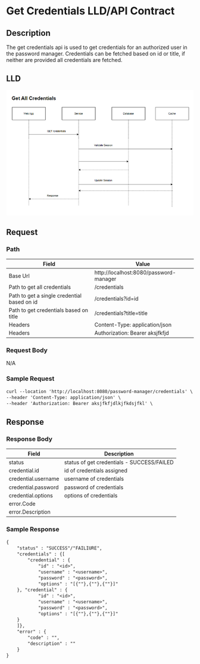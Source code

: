 # Get Credentials LLD/API Contract

## Description
The get credentials api is used to get credentials for an authorized user in the password manager. Credentials can be fetched based on id or title, if neither are provided all credentials are fetched.

## LLD
![Get Credentials Low Level Diagram](../assets/GetCredsLld.png)


## Request

### Path
| **Field**                                       | **Value**                             |
|-------------------------------------------------|-------------------------------------  |
| Base Url                                        | http://localhost:8080/password-manager|
| Path to get all credentials                     |    /credentials                       |
| Path to get a single credential based on id     |    /credentials?id=id                 |
| Path to get credentials based on title          |    /credentials?title=title           |
| Headers                                         | Content-Type: application/json        |
| Headers                                         |Authorization: Bearer aksjfkfjd        |


### Request Body
N/A


### Sample Request
```
curl --location 'http://localhost:8080/password-manager/credentials' \
--header 'Content-Type: application/json' \
--header 'Authorization: Bearer aksjfkfjdlkjfkdsjfkl' \
```

## Response

### Response Body
| **Field**             | **Description**                             |
|-----------------------|---------------------------------------------|
| status                | status of get credentials - SUCCESS/FAILED  |
| credential.id         | id of credentials assigned                  |
| credential.username   | username of credentials                     |
| credential.password   | password of credentials                     |
| credential.options    | options of credentials                      |
| error.Code            |                                             |
| error.Description     |                                             |

### Sample Response
```
{
    "status" : "SUCCESS"/"FAILIURE",
    "credentials" : {[
        "credential" : {
            "id" : "<id>",
            "username" : "<username>",
            "password" : "<password>",
            "options" : "[{""},{""},{""}]"
    }, "credential" : {
            "id" : "<id>",
            "username" : "<username>",
            "password" : "<password>",
            "options" : "[{""},{""},{""}]"
    }
    ]},
    "error" : {
        "code" : "",
        "description" : ""
    }
}
```


